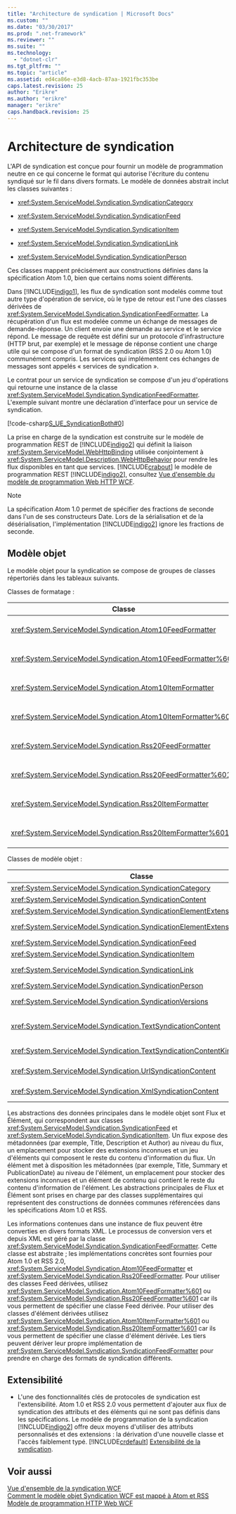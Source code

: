 ```yaml
---
title: "Architecture de syndication | Microsoft Docs"
ms.custom: ""
ms.date: "03/30/2017"
ms.prod: ".net-framework"
ms.reviewer: ""
ms.suite: ""
ms.technology: 
  - "dotnet-clr"
ms.tgt_pltfrm: ""
ms.topic: "article"
ms.assetid: ed4ca86e-e3d8-4acb-87aa-1921fbc353be
caps.latest.revision: 25
author: "Erikre"
ms.author: "erikre"
manager: "erikre"
caps.handback.revision: 25
---
```

# Architecture de syndication
L'API de syndication est conçue pour fournir un modèle de programmation neutre en ce qui concerne le format qui autorise l'écriture du contenu syndiqué sur le fil dans divers formats.  Le modèle de données abstrait inclut les classes suivantes :  
  
-   <xref:System.ServiceModel.Syndication.SyndicationCategory>  
  
-   <xref:System.ServiceModel.Syndication.SyndicationFeed>  
  
-   <xref:System.ServiceModel.Syndication.SyndicationItem>  
  
-   <xref:System.ServiceModel.Syndication.SyndicationLink>  
  
-   <xref:System.ServiceModel.Syndication.SyndicationPerson>  
  
 Ces classes mappent précisément aux constructions définies dans la spécification Atom 1.0, bien que certains noms soient différents.  
  
 Dans [!INCLUDE[indigo1](../../../../includes/indigo1-md.md)], les flux de syndication sont modelés comme tout autre type d'opération de service, où le type de retour est l'une des classes dérivées de <xref:System.ServiceModel.Syndication.SyndicationFeedFormatter>.  La récupération d'un flux est modelée comme un échange de messages de demande\-réponse.  Un client envoie une demande au service et le service répond.  Le message de requête est défini sur un protocole d'infrastructure \(HTTP brut, par exemple\) et le message de réponse contient une charge utile qui se compose d'un format de syndication \(RSS 2.0 ou Atom 1.0\) communément compris.  Les services qui implémentent ces échanges de messages sont appelés « services de syndication ».  
  
 Le contrat pour un service de syndication se compose d'un jeu d'opérations qui retourne une instance de la classe <xref:System.ServiceModel.Syndication.SyndicationFeedFormatter>.  L'exemple suivant montre une déclaration d'interface pour un service de syndication.  
  
 [!code-csharp[S_UE_SyndicationBoth#0](../../../../samples/snippets/csharp/VS_Snippets_CFX/s_ue_syndicationboth/cs/service.cs#0)]  
  
 La prise en charge de la syndication est construite sur le modèle de programmation REST de [!INCLUDE[indigo2](../../../../includes/indigo2-md.md)] qui définit la liaison <xref:System.ServiceModel.WebHttpBinding> utilisée conjointement à <xref:System.ServiceModel.Description.WebHttpBehavior> pour rendre les flux disponibles en tant que services.  [!INCLUDE[crabout](../../../../includes/crabout-md.md)] le modèle de programmation REST [!INCLUDE[indigo2](../../../../includes/indigo2-md.md)], consultez [Vue d'ensemble du modèle de programmation Web HTTP WCF](../../../../docs/framework/wcf/feature-details/wcf-web-http-programming-model-overview.md).  
  
> [!NOTE]
>  La spécification Atom 1.0 permet de spécifier des fractions de seconde dans l'un de ses constructeurs Date.  Lors de la sérialisation et de la désérialisation, l'implémentation [!INCLUDE[indigo2](../../../../includes/indigo2-md.md)] ignore les fractions de seconde.  
  
## Modèle objet  
 Le modèle objet pour la syndication se compose de groupes de classes répertoriés dans les tableaux suivants.  
  
 Classes de formatage :  
  
|Classe|Description|  
|------------|-----------------|  
|<xref:System.ServiceModel.Syndication.Atom10FeedFormatter>|Classe chargée de sérialiser une instance <xref:System.ServiceModel.Syndication.SyndicationFeed> au format Atom 1.0.|  
|<xref:System.ServiceModel.Syndication.Atom10FeedFormatter%601>|Classe chargée de sérialiser des classes dérivées de <xref:System.ServiceModel.Syndication.SyndicationFeed> au format Atom 1.0.|  
|<xref:System.ServiceModel.Syndication.Atom10ItemFormatter>|Classe chargée de sérialiser une instance <xref:System.ServiceModel.Syndication.SyndicationItem> au format Atom 1.0.|  
|<xref:System.ServiceModel.Syndication.Atom10ItemFormatter%601>|Classe chargée de sérialiser des classes dérivées de <xref:System.ServiceModel.Syndication.SyndicationItem> au format Atom 1.0.|  
|<xref:System.ServiceModel.Syndication.Rss20FeedFormatter>|Classe chargée de sérialiser une instance <xref:System.ServiceModel.Syndication.SyndicationFeed> au format RSS 2.0.|  
|<xref:System.ServiceModel.Syndication.Rss20FeedFormatter%601>|Classe chargée de sérialiser des classes dérivées de <xref:System.ServiceModel.Syndication.SyndicationFeed> au format RSS 2.0.|  
|<xref:System.ServiceModel.Syndication.Rss20ItemFormatter>|Classe chargée de sérialiser une instance <xref:System.ServiceModel.Syndication.SyndicationItem> au format RSS 2.0.|  
|<xref:System.ServiceModel.Syndication.Rss20ItemFormatter%601>|Classe chargée de sérialiser des classes dérivées de <xref:System.ServiceModel.Syndication.SyndicationItem> au format RSS 2.0.|  
  
 Classes de modèle objet :  
  
|Classe|Description|  
|------------|-----------------|  
|<xref:System.ServiceModel.Syndication.SyndicationCategory>|Classe qui représente la catégorie d'un flux de syndication.|  
|<xref:System.ServiceModel.Syndication.SyndicationContent>|Classe de base qui représente le contenu de syndication.|  
|<xref:System.ServiceModel.Syndication.SyndicationElementExtension>|Classe représentant une extension d'élément de syndication.|  
|<xref:System.ServiceModel.Syndication.SyndicationElementExtensionCollection>|Collection d'objets <xref:System.ServiceModel.Syndication.SyndicationElementExtension>.|  
|<xref:System.ServiceModel.Syndication.SyndicationFeed>|Classe qui représente un objet de flux de niveau supérieur.|  
|<xref:System.ServiceModel.Syndication.SyndicationItem>|Classe qui représente un élément de flux.|  
|<xref:System.ServiceModel.Syndication.SyndicationLink>|Classe qui représente un lien dans un flux ou un élément de syndication.|  
|<xref:System.ServiceModel.Syndication.SyndicationPerson>|Classe qui représente une construction Atom Person.|  
|<xref:System.ServiceModel.Syndication.SyndicationVersions>|Classe qui représente les versions du protocole de syndication prises en charge.|  
|<xref:System.ServiceModel.Syndication.TextSyndicationContent>|Classe qui représente tout contenu <xref:System.ServiceModel.Syndication.SyndicationItem> à afficher pour un utilisateur final.|  
|<xref:System.ServiceModel.Syndication.TextSyndicationContentKind>|Énumération qui représente les différents types de contenu de syndication de texte pris en charge.|  
|<xref:System.ServiceModel.Syndication.UrlSyndicationContent>|Classe qui représente un contenu de syndication qui se compose d'une URL à une autre ressource.|  
|<xref:System.ServiceModel.Syndication.XmlSyndicationContent>|Classe qui représente un contenu de syndication qui ne sera pas affiché dans un navigateur.|  
  
 Les abstractions des données principales dans le modèle objet sont Flux et Élément, qui correspondent aux classes <xref:System.ServiceModel.Syndication.SyndicationFeed> et <xref:System.ServiceModel.Syndication.SyndicationItem>.  Un flux expose des métadonnées \(par exemple, Title, Description et Author\) au niveau du flux, un emplacement pour stocker des extensions inconnues et un jeu d'éléments qui composent le reste du contenu d'information du flux.  Un élément met à disposition les métadonnées \(par exemple, Title, Summary et PublicationDate\) au niveau de l'élément, un emplacement pour stocker des extensions inconnues et un élément de contenu qui contient le reste du contenu d'information de l'élément.  Les abstractions principales de Flux et Élément sont prises en charge par des classes supplémentaires qui représentent des constructions de données communes référencées dans les spécifications Atom 1.0 et RSS.  
  
 Les informations contenues dans une instance de flux peuvent être converties en divers formats XML.  Le processus de conversion vers et depuis XML est géré par la classe <xref:System.ServiceModel.Syndication.SyndicationFeedFormatter>.  Cette classe est abstraite ; les implémentations concrètes sont fournies pour Atom 1.0 et RSS 2.0, <xref:System.ServiceModel.Syndication.Atom10FeedFormatter> et <xref:System.ServiceModel.Syndication.Rss20FeedFormatter>.  Pour utiliser des classes Feed dérivées, utilisez <xref:System.ServiceModel.Syndication.Atom10FeedFormatter%601> ou <xref:System.ServiceModel.Syndication.Rss20FeedFormatter%601> car ils vous permettent de spécifier une classe Feed dérivée.  Pour utiliser des classes d'élément dérivées utilisez <xref:System.ServiceModel.Syndication.Atom10ItemFormatter%601> ou <xref:System.ServiceModel.Syndication.Rss20ItemFormatter%601> car ils vous permettent de spécifier une classe d'élément dérivée. Les tiers peuvent dériver leur propre implémentation de <xref:System.ServiceModel.Syndication.SyndicationFeedFormatter> pour prendre en charge des formats de syndication différents.  
  
## Extensibilité  
  
-   L'une des fonctionnalités clés de protocoles de syndication est l'extensibilité.  Atom 1.0 et RSS 2.0 vous permettent d'ajouter aux flux de syndication des attributs et des éléments qui ne sont pas définis dans les spécifications.  Le modèle de programmation de la syndication [!INCLUDE[indigo2](../../../../includes/indigo2-md.md)] offre deux moyens d'utiliser des attributs personnalisés et des extensions : la dérivation d'une nouvelle classe et l'accès faiblement typé.  [!INCLUDE[crdefault](../../../../includes/crdefault-md.md)] [Extensibilité de la syndication](../../../../docs/framework/wcf/feature-details/syndication-extensibility.md).  
  
## Voir aussi  
 [Vue d'ensemble de la syndication WCF](../../../../docs/framework/wcf/feature-details/wcf-syndication-overview.md)   
 [Comment le modèle objet Syndication WCF est mappé à Atom et RSS](../../../../docs/framework/wcf/feature-details/how-the-wcf-syndication-object-model-maps-to-atom-and-rss.md)   
 [Modèle de programmation HTTP Web WCF](../../../../docs/framework/wcf/feature-details/wcf-web-http-programming-model.md)